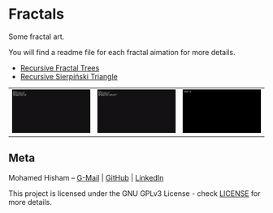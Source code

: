# Fractals
Some fractal art.

You will find a readme file for each fractal aimation for more details.


* [Recursive Fractal Trees](https://github.com/Mhmd-Hisham/Fractals/tree/master/recursive_fractal_tree)
* [Recursive Sierpiński Triangle](https://github.com/Mhmd-Hisham/Fractals/tree/master/recursive_sierpinski_triangle_2d)

|                          |                          |                          |
:-------------------------:|:------------------------:|:-------------------------:
[![](https://raw.githubusercontent.com/Mhmd-Hisham/Fractals/master/recursive_fractal_tree/demo/demo2.gif)](https://github.com/Mhmd-Hisham/Fractals/tree/master/recursive_fractal_tree)  |  [![](https://raw.githubusercontent.com/Mhmd-Hisham/Fractals/master/recursive_fractal_tree/demo/demo1.gif)](https://github.com/Mhmd-Hisham/Fractals/tree/master/recursive_fractal_tree)  |  [![](https://raw.githubusercontent.com/Mhmd-Hisham/Fractals/master/recursive_sierpinski_triangle_2d/demo/sierpinski_triangle_demo_600x.gif)](https://github.com/Mhmd-Hisham/Fractals/tree/master/recursive_sierpinski_triangle_2d)

## Meta

Mohamed Hisham – [G-Mail](mailto:Mohamed00Hisham@Gmail.com) | [GitHub](https://github.com/Mhmd-Hisham) | [LinkedIn](https://www.linkedin.com/in/Mhmd-Hisham/)


This project is licensed under the GNU GPLv3 License - check [LICENSE](https://github.com/Mhmd-Hisham/Fractals/blob/master/LICENSE) for more details.

